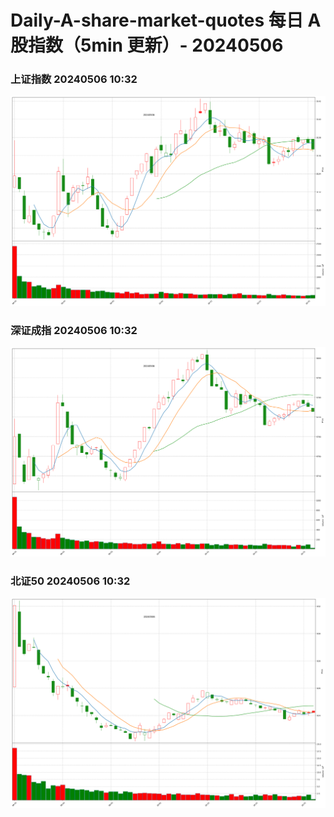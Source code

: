 
# Daily-A-share-market-quotes 每日 A 股指数（5min 更新）- 20240506

### 上证指数 20240506 10:32
![](./fig/2024/5/20240506-sh000001.png)

### 深证成指 20240506 10:32
![](./fig/2024/5/20240506-sz399001.png)

### 北证50 20240506 10:32
![](./fig/2024/5/20240506-bj899050.png)
